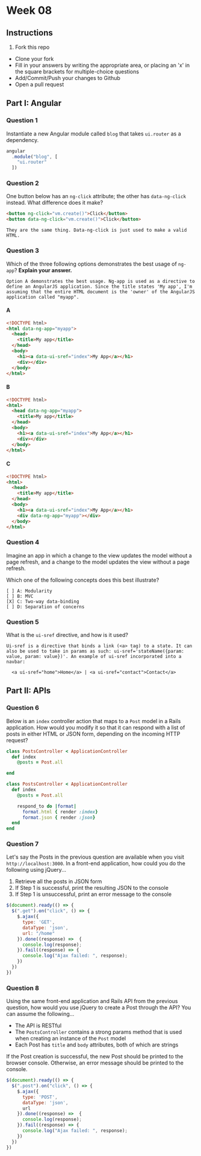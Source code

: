 # Week 08

## Instructions

1. Fork this repo
- Clone your fork
- Fill in your answers by writing the appropriate area, or placing an 'x' in the square brackets for multiple-choice questions
- Add/Commit/Push your changes to Github
- Open a pull request

## Part I: Angular

### Question 1

Instantiate a new Angular module called `blog` that takes `ui.router` as a dependency.

```js
angular
  .module("blog", [
    "ui.router"
  ])
```

### Question 2

One button below has an `ng-click` attribute; the other has `data-ng-click` instead. What difference does it make?

```html
<button ng-click="vm.create()">Click</button>
<button data-ng-click="vm.create()">Click</button>
```

```text
They are the same thing. Data-ng-click is just used to make a valid HTML.
```

### Question 3

Which of the three following options demonstrates the best usage of `ng-app`? **Explain your answer.**

```text
Option A demonstrates the best usage. Ng-app is used as a directive to define an AngularJS application. Since the title states 'My app', I'm assuming that the entire HTML document is the 'owner' of the AngularJS application called "myapp".
```

#### A

```html
<!DOCTYPE html>
<html data-ng-app="myapp">
  <head>
    <title>My app</title>
  </head>
  <body>
    <h1><a data-ui-sref="index">My App</a></h1>
    <div></div>
  </body>
</html>
```

#### B

```html
<!DOCTYPE html>
<html>
  <head data-ng-app="myapp">
    <title>My app</title>
  </head>
  <body>
    <h1><a data-ui-sref="index">My App</a></h1>
    <div></div>
  </body>
</html>
```

#### C

```html
<!DOCTYPE html>
<html>
  <head>
    <title>My app</title>
  </head>
  <body>
    <h1><a data-ui-sref="index">My App</a></h1>
    <div data-ng-app="myapp"></div>
  </body>
</html>
```

### Question 4

Imagine an app in which a change to the view updates the model without a page refresh, and a change to the model updates the view without a page refresh.

Which one of the following concepts does this best illustrate?

```
[ ] A: Modularity
[ ] B: MVC
[X] C: Two-way data-binding
[ ] D: Separation of concerns
```

### Question 5

What is the `ui-sref` directive, and how is it used?

```text
Ui-sref is a directive that binds a link (<a> tag) to a state. It can also be used to take in params as such: ui-sref='stateName({param: value, param: value})'. An example of ui-sref incorporated into a navbar:

  <a ui-sref="home">Home</a> | <a ui-sref="contact">Contact</a>
```

## Part II: APIs

### Question 6

Below is an `index` controller action that maps to a `Post` model in a Rails application. How would you modify it so that it can respond with a list of posts in either HTML or JSON form, depending on the incoming HTTP request?

```rb
class PostsController < ApplicationController
  def index
    @posts = Post.all

end
```

```rb
class PostsController < ApplicationController
  def index
    @posts = Post.all

    respond_to do |format|
      format.html { render :index}
      format.json { render :json}
  end
end
```

### Question 7

Let's say the Posts in the previous question are available when you visit `http://localhost:3000`. In a front-end application, how could you do the following using jQuery...
  1. Retrieve all the posts in JSON form
  2. If Step 1 is successful, print the resulting JSON to the console
  3. If Step 1 is unsuccessful, print an error message to the console

```js
$(document).ready(() => {
  $(".get").on("click", () => {
    $.ajax({
      type: 'GET',
      dataType: 'json',
      url: "/home"
    }).done((response) =>  {
      console.log(response);
    }).fail((response) => {
      console.log("Ajax failed: ", response);
    })
  })
})
```

### Question 8

Using the same front-end application and Rails API from the previous question, how would you use jQuery to create a Post through the API? You can assume the following...
* The API is RESTful
* The `PostsController` contains a strong params method that is used when creating an instance of the `Post` model
* Each Post has `title` and `body` attributes, both of which are strings

If the Post creation is successful, the new Post should be printed to the browser console. Otherwise, an error message should be printed to the console.

```js
$(document).ready(() => {
  $(".post").on("click", () => {
    $.ajax({
      type: 'POST',
      dataType: 'json',
      url
    }).done((response) =>  {
      console.log(response);
    }).fail((response) => {
      console.log("Ajax failed: ", response);
    })
  })
})
```
